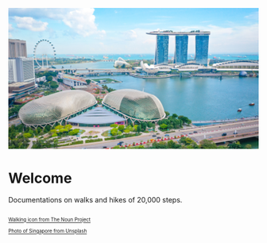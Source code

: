 ![Photo of Singapore](https://raw.githubusercontent.com/20k-steps/.github/main/profile/gbb.jpg "Photo of Singapore")
  

# Welcome
Documentations on walks and hikes of 20,000 steps.
  
  
  
  
<sub><sub>[Walking icon from The Noun Project](https://thenounproject.com/icon/walk-4627371/)</sub></sub>  
<sub><sub>[Photo of Singapore from Unsplash](https://unsplash.com/photos/Uii70ORiFPE)</sub></sub>
